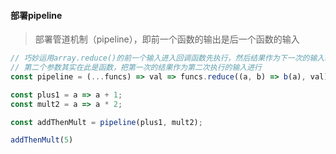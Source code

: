 #### 部署pipeline
> 部署管道机制（pipeline），即前一个函数的输出是后一个函数的输入

```js
// 巧妙运用array.reduce()的前一个输入进入回调函数先执行，然后结果作为下一次的输入继续执行
// 第二个参数其实在此是函数，把第一次的结果作为第二次执行的输入进行
const pipeline = (...funcs) => val => funcs.reduce((a, b) => b(a), val);

const plus1 = a => a + 1;
const mult2 = a => a * 2;

const addThenMult = pipeline(plus1, mult2);

addThenMult(5)
```

